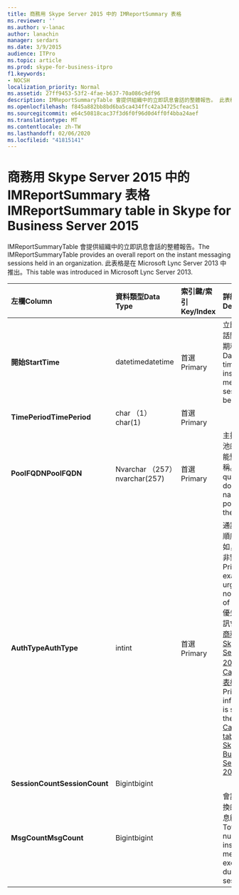 ```yaml
---
title: 商務用 Skype Server 2015 中的 IMReportSummary 表格
ms.reviewer: ''
ms.author: v-lanac
author: lanachin
manager: serdars
ms.date: 3/9/2015
audience: ITPro
ms.topic: article
ms.prod: skype-for-business-itpro
f1.keywords:
- NOCSH
localization_priority: Normal
ms.assetid: 27ff9453-53f2-4fae-b637-70a086c9df96
description: IMReportSummaryTable 會提供組織中的立即訊息會話的整體報告。 此表格是在 Microsoft Lync Server 2013 中推出。
ms.openlocfilehash: f845a882bb8bd6ba5ca434ffc42a34725cfeac51
ms.sourcegitcommit: e64c50818cac37f3d6f0f96d0d4ff0f4bba24aef
ms.translationtype: MT
ms.contentlocale: zh-TW
ms.lasthandoff: 02/06/2020
ms.locfileid: "41815141"
---
```

# <a name="imreportsummary-table-in-skype-for-business-server-2015"></a><span data-ttu-id="2d6a7-104">商務用 Skype Server 2015 中的 IMReportSummary 表格</span><span class="sxs-lookup"><span data-stu-id="2d6a7-104">IMReportSummary table in Skype for Business Server 2015</span></span>
 
<span data-ttu-id="2d6a7-105">IMReportSummaryTable 會提供組織中的立即訊息會話的整體報告。</span><span class="sxs-lookup"><span data-stu-id="2d6a7-105">The IMReportSummaryTable provides an overall report on the instant messaging sessions held in an organization.</span></span> <span data-ttu-id="2d6a7-106">此表格是在 Microsoft Lync Server 2013 中推出。</span><span class="sxs-lookup"><span data-stu-id="2d6a7-106">This table was introduced in Microsoft Lync Server 2013.</span></span>
  
|<span data-ttu-id="2d6a7-107">**左欄**</span><span class="sxs-lookup"><span data-stu-id="2d6a7-107">**Column**</span></span>|<span data-ttu-id="2d6a7-108">**資料類型**</span><span class="sxs-lookup"><span data-stu-id="2d6a7-108">**Data Type**</span></span>|<span data-ttu-id="2d6a7-109">**索引鍵/索引**</span><span class="sxs-lookup"><span data-stu-id="2d6a7-109">**Key/Index**</span></span>|<span data-ttu-id="2d6a7-110">**詳細資料**</span><span class="sxs-lookup"><span data-stu-id="2d6a7-110">**Details**</span></span>|
|:-----|:-----|:-----|:-----|
|<span data-ttu-id="2d6a7-111">**開始**</span><span class="sxs-lookup"><span data-stu-id="2d6a7-111">**StartTime**</span></span> <br/> |<span data-ttu-id="2d6a7-112">datetime</span><span class="sxs-lookup"><span data-stu-id="2d6a7-112">datetime</span></span>  <br/> |<span data-ttu-id="2d6a7-113">首選</span><span class="sxs-lookup"><span data-stu-id="2d6a7-113">Primary</span></span>  <br/> |<span data-ttu-id="2d6a7-114">立即訊息會話開始的日期和時間。</span><span class="sxs-lookup"><span data-stu-id="2d6a7-114">Date and time that the instant messaging session began.</span></span>  <br/> |
|<span data-ttu-id="2d6a7-115">**TimePeriod**</span><span class="sxs-lookup"><span data-stu-id="2d6a7-115">**TimePeriod**</span></span> <br/> |<span data-ttu-id="2d6a7-116">char （1）</span><span class="sxs-lookup"><span data-stu-id="2d6a7-116">char(1)</span></span>  <br/> |<span data-ttu-id="2d6a7-117">首選</span><span class="sxs-lookup"><span data-stu-id="2d6a7-117">Primary</span></span>  <br/> ||
|<span data-ttu-id="2d6a7-118">**PoolFQDN**</span><span class="sxs-lookup"><span data-stu-id="2d6a7-118">**PoolFQDN**</span></span> <br/> |<span data-ttu-id="2d6a7-119">Nvarchar （257）</span><span class="sxs-lookup"><span data-stu-id="2d6a7-119">nvarchar(257)</span></span>  <br/> |<span data-ttu-id="2d6a7-120">首選</span><span class="sxs-lookup"><span data-stu-id="2d6a7-120">Primary</span></span>  <br/> |<span data-ttu-id="2d6a7-121">主持會話之池的完整功能變數名稱。</span><span class="sxs-lookup"><span data-stu-id="2d6a7-121">Fully qualified domain name of the pool hosting the session.</span></span>  <br/> |
|<span data-ttu-id="2d6a7-122">**AuthType**</span><span class="sxs-lookup"><span data-stu-id="2d6a7-122">**AuthType**</span></span> <br/> |<span data-ttu-id="2d6a7-123">int</span><span class="sxs-lookup"><span data-stu-id="2d6a7-123">int</span></span>  <br/> |<span data-ttu-id="2d6a7-124">首選</span><span class="sxs-lookup"><span data-stu-id="2d6a7-124">Primary</span></span>  <br/> |<span data-ttu-id="2d6a7-125">通話的優先順序（例如，緊急或非緊急）。</span><span class="sxs-lookup"><span data-stu-id="2d6a7-125">Priority (for example, urgent or non-urgent) of the call.</span></span> <span data-ttu-id="2d6a7-126">優先順序資訊會儲存在[商務用 Skype Server 2015 的 CallPriorities 表格](callpriorities.md)中。</span><span class="sxs-lookup"><span data-stu-id="2d6a7-126">Priority information is stored in the [CallPriorities table in Skype for Business Server 2015](callpriorities.md).</span></span>  <br/> |
|<span data-ttu-id="2d6a7-127">**SessionCount**</span><span class="sxs-lookup"><span data-stu-id="2d6a7-127">**SessionCount**</span></span> <br/> |<span data-ttu-id="2d6a7-128">Bigint</span><span class="sxs-lookup"><span data-stu-id="2d6a7-128">bigint</span></span>  <br/> |||
|<span data-ttu-id="2d6a7-129">**MsgCount**</span><span class="sxs-lookup"><span data-stu-id="2d6a7-129">**MsgCount**</span></span> <br/> |<span data-ttu-id="2d6a7-130">Bigint</span><span class="sxs-lookup"><span data-stu-id="2d6a7-130">bigint</span></span>  <br/> ||<span data-ttu-id="2d6a7-131">會話期間交換的立即訊息總數。</span><span class="sxs-lookup"><span data-stu-id="2d6a7-131">Total number of instant messages exchanged during the session.</span></span>  <br/> |
   

